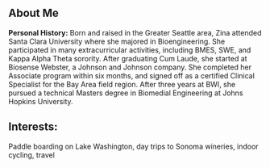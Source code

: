 
## About Me

**Personal History:** Born and raised in the Greater Seattle area, Zina attended Santa Clara University where she majored in Bioengineering. She participated in many extracurricular activities, including BMES, SWE, and Kappa Alpha Theta sorority. After graduating Cum Laude, she started at Biosense Webster, a Johnson and Johnson company. She completed her Associate program within six months, and signed off as a certified Clinical Specialist for the Bay Area field region. After three years at BWI, she pursued a technical Masters degree in Biomedial Engineering at Johns Hopkins University.

## Interests: ##
Paddle boarding on Lake Washington, day trips to Sonoma wineries, indoor cycling, travel

